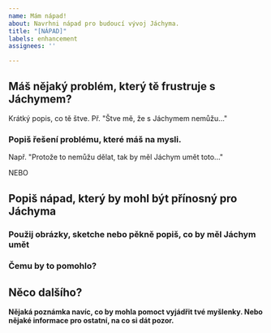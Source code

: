 ```yaml
---
name: Mám nápad!
about: Navrhni nápad pro budoucí vývoj Jáchyma.
title: "[NÁPAD]"
labels: enhancement
assignees: ''

---
```


## Máš nějaký problém, který tě frustruje s Jáchymem?
Krátký popis, co tě štve. Př. "Štve mě, že s Jáchymem nemůžu..."

### Popiš řešení problému, které máš na mysli. 
Např. "Protože to nemůžu dělat, tak by měl Jáchym umět toto..."

NEBO

## Popiš nápad, který by mohl být přínosný pro Jáchyma
### Použij obrázky, sketche nebo pěkně popiš, co by měl Jáchym umět

### Čemu by to pomohlo?


## Něco dalšího?
**Nějaká poznámka navíc, co by mohla pomoct vyjádřit tvé myšlenky. Nebo nějaké informace pro ostatní, na co si dát pozor.**
